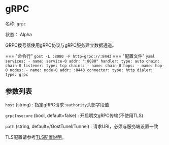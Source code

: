 # gRPC

名称: `grpc`

状态： Alpha

GRPC拨号器使用gRPC协议与gRPC服务建立数据通道。

=== "命令行"
    ```
	gost -L :8080 -F http+grpc://:8443
	```
=== "配置文件"
    ```yaml
	services:
	- name: service-0
	  addr: ":8080"
	  handler:
		type: auto
		chain: chain-0
	  listener:
		type: tcp
	chains:
	- name: chain-0
	  hops:
	  - name: hop-0
		nodes:
		- name: node-0
		  addr: :8443
		  connector:
			type: http
		  dialer:
			type: grpc
    ```

## 参数列表

`host` (string)
:    指定gRPC请求`:authority`头部字段值

`grpcInsecure` (bool, default=false)
:    开启明文gRPC传输(不使用TLS)

`path` (string, default=/GostTunel/Tunnel)
:    请求URI，必须与服务端设置一致

TLS配置请参考[TLS配置说明](/tutorials/tls/)。